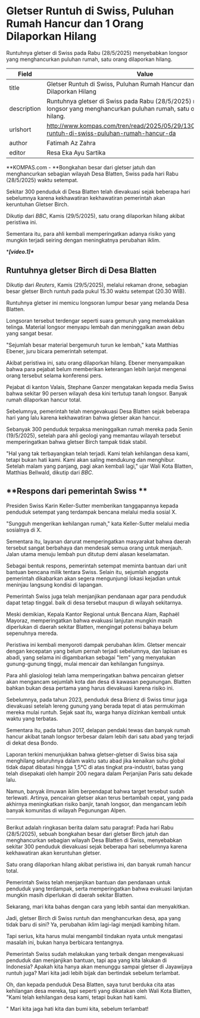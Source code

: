 # Gletser Runtuh di Swiss, Puluhan Rumah Hancur dan 1 Orang Dilaporkan Hilang

Runtuhnya gletser di Swiss pada Rabu (28/5/2025) menyebabkan longsor yang menghancurkan puluhan rumah, satu orang dilaporkan hilang.

| Field       | Value                                                       |
|-------------|-------------------------------------------------------------|
| title       | Gletser Runtuh di Swiss, Puluhan Rumah Hancur dan 1 Orang Dilaporkan Hilang |
| description | Runtuhnya gletser di Swiss pada Rabu (28/5/2025) menyebabkan longsor yang menghancurkan puluhan rumah, satu orang dilaporkan hilang. |
| urlshort    | http://www.kompas.com/tren/read/2025/05/29/130000065/gletser-runtuh-di-swiss-puluhan-rumah-hancur-da |
| author      | Fatimah Az Zahra |
| editor      | Resa Eka Ayu Sartika |

**KOMPAS.com - **Bongkahan besar dari gletser jatuh dan menghancurkan sebagian wilayah Desa Blatten, Swiss pada hari Rabu (28/5/2025) waktu setempat.

Sekitar 300 penduduk di Desa Blatten telah dievakuasi sejak beberapa hari sebelumnya karena kekhawatiran kekhawatiran pemerintah akan keruntuhan Gletser Birch.

Dikutip dari *BBC*, Kamis (29/5/2025), satu orang dilaporkan hilang akibat peristiwa ini.

Sementara itu, para ahli kembali memperingatkan adanya risiko yang mungkin terjadi seiring dengan meningkatnya perubahan iklim.

****\[video.1\]\****

## **Runtuhnya gletser Birch di Desa Blatten** 

Dikutip dari *Reuters*, Kamis (29/5/2025), melalui rekaman drone, sebagian besar gletser Birch runtuh pada pukul 15.30 waktu setempat (20.30 WIB).

Runtuhnya gletser ini memicu longsoran lumpur besar yang melanda Desa Blatten.

Longsoran tersebut terdengar seperti suara gemuruh yang memekakkan telinga. Material longsor menyapu lembah dan meninggalkan awan debu yang sangat besar.

\"Sejumlah besar material bergemuruh turun ke lembah,\" kata Matthias Ebener, juru bicara pemerintah setempat.

Akibat peristiwa ini, satu orang dilaporkan hilang. Ebener menyampaikan bahwa para pejabat belum memberikan keterangan lebih lanjut mengenai orang tersebut selama konferensi pers.

Pejabat di kanton Valais, Stephane Ganzer mengatakan kepada media Swiss bahwa sekitar 90 persen wilayah desa kini tertutup tanah longsor. Banyak rumah dilaporkan hancur total.

Sebelumnya, pemerintah telah mengevakuasi Desa Blatten sejak beberapa hari yang lalu karena kekhawatiran bahwa gletser akan hancur.

Sebanyak 300 penduduk terpaksa meninggalkan rumah mereka pada Senin (19/5/2025), setelah para ahli geologi yang memantau wilayah tersebut memperingatkan bahwa gletser Birch tampak tidak stabil.

"Hal yang tak terbayangkan telah terjadi. Kami telah kehilangan desa kami, tetapi bukan hati kami. Kami akan saling mendukung dan menghibur. Setelah malam yang panjang, pagi akan kembali lagi," ujar Wali Kota Blatten, Matthias Bellwald, dikutip dari *BBC*.

## **Respons dari pemerintah Swiss **

Presiden Swiss Karin Keller-Sutter memberikan tanggapannya kepada penduduk setempat yang terdampak bencana melalui media sosial X.

\"Sungguh mengerikan kehilangan rumah,\" kata Keller-Sutter melalui media sosialnya di X.

Sementara itu, layanan darurat memperingatkan masyarakat bahwa daerah tersebut sangat berbahaya dan mendesak semua orang untuk menjauh. Jalan utama menuju lembah pun ditutup demi alasan keselamatan.

Sebagai bentuk respons, pemerintah setempat meminta bantuan dari unit bantuan bencana milik tentara Swiss. Selain itu, sejumlah anggota pemerintah dikabarkan akan segera mengunjungi lokasi kejadian untuk meninjau langsung kondisi di lapangan.

Pemerintah Swiss juga telah menjanjikan pendanaan agar para penduduk dapat tetap tinggal. baik di desa tersebut maupun di wilayah sekitarnya.

Meski demikian, Kepala Kantor Regional untuk Bencana Alam, Raphaël Mayoraz, memperingatkan bahwa evakuasi lanjutan mungkin masih diperlukan di daerah sekitar Blatten, mengingat potensi bahaya belum sepenuhnya mereda.

Peristiwa ini kembali menyoroti dampak perubahan iklim. Gletser mencair dengan kecepatan yang belum pernah terjadi sebelumnya, dan lapisan es abadi, yang selama ini digambarkan sebagai \"lem\" yang menyatukan gunung-gunung tinggi, mulai mencair dan kehilangan fungsinya.

Para ahli glasiologi telah lama memperingatkan bahwa pencairan gletser akan mengancam sejumlah kota dan desa di kawasan pegunungan. Blatten bahkan bukan desa pertama yang harus dievakuasi karena risiko ini.

Sebelumnya, pada tahun 2023, penduduk desa Brienz di Swiss timur juga dievakuasi setelah lereng gunung yang berada tepat di atas permukiman mereka mulai runtuh. Sejak saat itu, warga hanya diizinkan kembali untuk waktu yang terbatas.

Sementara itu, pada tahun 2017, delapan pendaki tewas dan banyak rumah hancur akibat tanah longsor terbesar dalam lebih dari satu abad yang terjadi di dekat desa Bondo.

Laporan terkini menunjukkan bahwa gletser-gletser di Swiss bisa saja menghilang seluruhnya dalam waktu satu abad jika kenaikan suhu global tidak dapat dibatasi hingga 1,5°C di atas tingkat pra-industri, batas yang telah disepakati oleh hampir 200 negara dalam Perjanjian Paris satu dekade lalu.

Namun, banyak ilmuwan iklim berpendapat bahwa target tersebut sudah terlewati. Artinya, pencairan gletser akan terus bertambah cepat, yang pada akhirnya meningkatkan risiko banjir, tanah longsor, dan mengancam lebih banyak komunitas di wilayah Pegunungan Alpen.

---
Berikut adalah ringkasan berita dalam satu paragraf: Pada hari Rabu (28/5/2025), sebuah bongkahan besar dari gletser Birch jatuh dan menghancurkan sebagian wilayah Desa Blatten di Swiss, menyebabkan sekitar 300 penduduk dievakuasi sejak beberapa hari sebelumnya karena kekhawatiran akan keruntuhan gletser.

 Satu orang dilaporkan hilang akibat peristiwa ini, dan banyak rumah hancur total.

 Pemerintah Swiss telah menjanjikan bantuan dan pendanaan untuk penduduk yang terdampak, serta memperingatkan bahwa evakuasi lanjutan mungkin masih diperlukan di daerah sekitar Blatten.



Sekarang, mari kita bahas dengan cara yang lebih santai dan menyakitkan.

 Jadi, gletser Birch di Swiss runtuh dan menghancurkan desa, apa yang tidak baru di sini? Ya, perubahan iklim lagi-lagi menjadi kambing hitam.

 Tapi serius, kita harus mulai mengambil tindakan nyata untuk mengatasi masalah ini, bukan hanya berbicara tentangnya.

 Pemerintah Swiss sudah melakukan yang terbaik dengan mengevakuasi penduduk dan menjanjikan bantuan, tapi apa yang kita lakukan di Indonesia? Apakah kita hanya akan menunggu sampai gletser di Jayawijaya runtuh juga? Mari kita jadi lebih bijak dan bertindak sebelum terlambat.

 Oh, dan kepada penduduk Desa Blatten, saya turut berduka cita atas kehilangan desa mereka, tapi seperti yang dikatakan oleh Wali Kota Blatten, "Kami telah kehilangan desa kami, tetapi bukan hati kami.

" Mari kita jaga hati kita dan bumi kita, sebelum terlambat!
